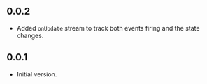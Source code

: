 ## 0.0.2

- Added `onUpdate` stream to track both events firing and the state changes.
## 0.0.1

- Initial version.
